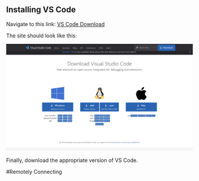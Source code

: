 ## Installing VS Code
Navigate to this link: [VS Code Download](https://code.visualstudio.com/Download)

The site should look like this:

![Image](https://github.com/SathyaVen/Lab-Report-1---Week-2/blob/ddcc8c0b435af1688f18b26fa7be8d8c665b6bf9/Screen%20Shot%202022-04-08%20at%2011.00.09%20AM.png)

Finally, download the appropriate version of VS Code.

#Remotely Connecting

